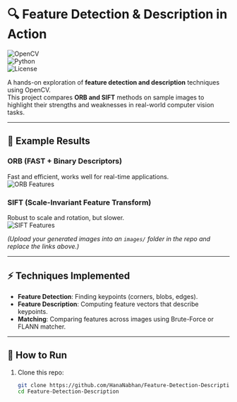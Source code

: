 # 🔍 Feature Detection & Description in Action  

![OpenCV](https://img.shields.io/badge/OpenCV-4.x-blue?logo=opencv)  
![Python](https://img.shields.io/badge/Python-3.10-yellow?logo=python)  
![License](https://img.shields.io/badge/License-MIT-green)

A hands-on exploration of **feature detection and description** techniques using OpenCV.  
This project compares **ORB and SIFT** methods on sample images to highlight their strengths and weaknesses in real-world computer vision tasks.  

---

## 📸 Example Results  

### ORB (FAST + Binary Descriptors)  
Fast and efficient, works well for real-time applications.  
![ORB Features](images/orb_features.png)

### SIFT (Scale-Invariant Feature Transform)  
Robust to scale and rotation, but slower.  
![SIFT Features](images/sift_features.png)

*(Upload your generated images into an `images/` folder in the repo and replace the links above.)*

---

## ⚡ Techniques Implemented  

- **Feature Detection**: Finding keypoints (corners, blobs, edges).  
- **Feature Description**: Computing feature vectors that describe keypoints.  
- **Matching**: Comparing features across images using Brute-Force or FLANN matcher.  

---

## 🚀 How to Run  

1. Clone this repo:
   ```bash
   git clone https://github.com/HanaNabhan/Feature-Detection-Description.git
   cd Feature-Detection-Description
